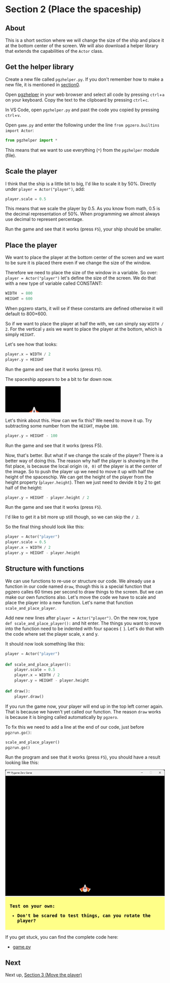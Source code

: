 # Section 2 (Place the spaceship)

## About

This is a short section where we will change the size of the ship and place it at the bottom center of the screen. We will also download a helper library that extends the capabilities of the `Actor` class.

## Get the helper library

Create a new file called `pgzhelper.py`. If you don't remember how to make a new file, it is mentioned in [section0](/section0/).

Open [pgzhelper](https://raw.githubusercontent.com/QuirkyCort/pgzhelper/main/pgzhelper.py) in your web browser and select all code by pressing `ctrl`+`a` on your keyboard. Copy the text to the clipboard by pressing `ctrl`+`c`.

In VS Code, open `pgzhelper.py` and past the code you copied by pressing `ctrl`+`v`.

Open `game.py` and enter the following under the line `from pgzero.builtins import Actor`:

```python
from pgzhelper import *
```

This means that we want to use everything (`*`) from the `pgzhelper` module (file).

## Scale the player

I think that the ship is a little bit to big, I'd like to scale it by 50%. Directly under `player = Actor("player")`, add:
```python
player.scale = 0.5
```

This means that we scale the player by 0.5. As you know from math, 0.5 is the decimal representation of 50%. When programming we almost always use decimal to represent percentage.

Run the game and see that it works (press `F5`), your ship should be smaller.

## Place the player

We want to place the player at the bottom center of the screen and we want to be sure it is placed there even if we change the size of the window.

Therefore we need to place the size of the window in a variable. So over: `player = Actor("player")` let's define the size of the screen. We do that with a new type of variable called CONSTANT:

```python
WIDTH  = 800
HEIGHT = 600
```

When pgzero starts, it will se if these constants are defined otherwise it will default to 800×600.

So if we want to place the player at half the with, we can simply say `WIDTH / 2`. For the vertical `y` axis we want to place the player at the bottom, which is simply `HEIGHT`.

Let's see how that looks:

```python
player.x = WIDTH / 2
player.y = HEIGHT
```

Run the game and see that it works (press `F5`).

The spaceship appears to be a bit to far down now.

<img src="../.docs/image12.png">

Let's think about this. How can we fix this? We need to move it up. Try subtracting some number from the `HEIGHT`, maybe `100`.

```python
player.y = HEIGHT - 100
```
Run the game and see that it works (press F5).

Now, that's better. But what if we change the scale of the player? There is a better way of doing this. The reason why half the player is showing in the fist place, is because the local origin `(0, 0)` of the player is at the center of the image. So to push the player up we need to move it up with half the height of the spaceschip. We can get the height of the player from the height property (`player.height`). Then we just need to devide it by 2 to get half of the height:

```python
player.y = HEIGHT - player.height / 2
```

Run the game and see that it works (press `F5`).

I'd like to get it a bit more up still though, so we can skip the `/ 2`.

So the final thing should look like this:

```python
player = Actor("player")
player.scale = 0.5
player.x = WIDTH / 2
player.y = HEIGHT - player.height
```

## Structure with functions

We can use functions to re-use or structure our code. We already use a function in our code named `draw`, though this is a special function that pgzero calles 60 times per second to draw things to the screen. But we can make our own functions also. Let's move the code we have to scale and place the player into a new function. Let's name that function `scale_and_place_player`. 

Add new new lines after `player = Actor("player")`. On the new row, type `def scale_and_place_player():` and hit enter. The things you want to move into the function need to be indented with four spaces (` `). Let's do that with the code where set the player scale, x and y.

It should now look something like this:
```python
player = Actor("player")

def scale_and_place_player():
    player.scale = 0.5
    player.x = WIDTH / 2
    player.y = HEIGHT - player.height

def draw():
    player.draw()
```

If you run the game now, your player will end up in the top left corner again. That is because we haven't yet called our function. The reason `draw` works is because it is binging called automatically by `pgzero`.

To fix this we need to add a line at the end of our code, just before `pgzrun.go()`:

```python
scale_and_place_player()
pgzrun.go()
```

Run the program and see that it works (press `F5`), you should have a result looking like this:

<img src="../.docs/section2.png">

<div style="background:#ff8; margin-bottom: 1em; color:#000; padding: 0.5em 1em; font-weight:bold;font-family:monospace;">
    <p>Test on your own:</p>
    <ul>
        <li>Don't be scared to test things, can you rotate the player?</li>
    </ul>
</div>

If you get stuck, you can find the complete code here:
* [game.py](./game.py)

## Next

Next up, [Section 3 (Move the player)](../section3)
